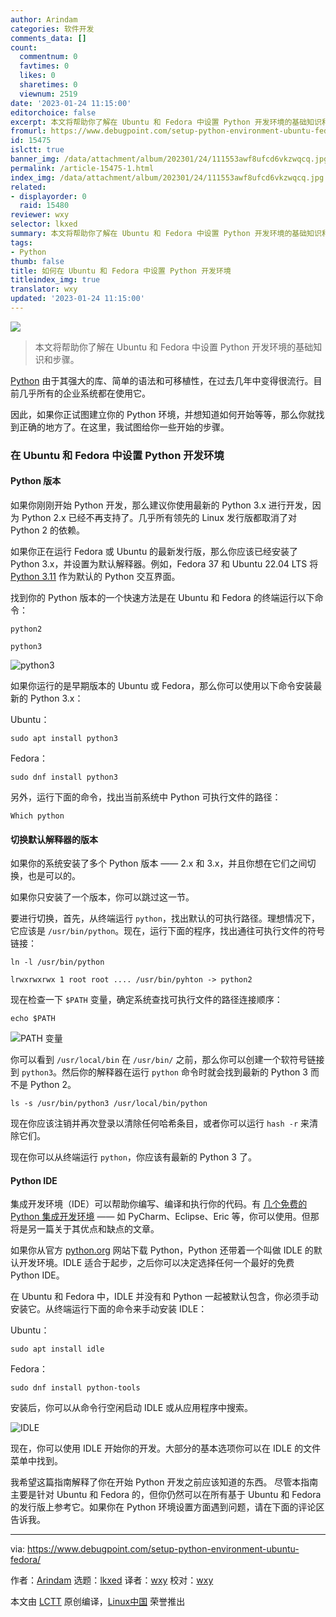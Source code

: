 ```yaml
---
author: Arindam
categories: 软件开发
comments_data: []
count:
  commentnum: 0
  favtimes: 0
  likes: 0
  sharetimes: 0
  viewnum: 2519
date: '2023-01-24 11:15:00'
editorchoice: false
excerpt: 本文将帮助你了解在 Ubuntu 和 Fedora 中设置 Python 开发环境的基础知识和步骤。
fromurl: https://www.debugpoint.com/setup-python-environment-ubuntu-fedora/
id: 15475
islctt: true
banner_img: /data/attachment/album/202301/24/111553awf8ufcd6vkzwqcq.jpg
permalink: /article-15475-1.html
index_img: /data/attachment/album/202301/24/111553awf8ufcd6vkzwqcq.jpg.thumb.jpg
related:
- displayorder: 0
  raid: 15480
reviewer: wxy
selector: lkxed
summary: 本文将帮助你了解在 Ubuntu 和 Fedora 中设置 Python 开发环境的基础知识和步骤。
tags:
- Python
thumb: false
title: 如何在 Ubuntu 和 Fedora 中设置 Python 开发环境
titleindex_img: true
translator: wxy
updated: '2023-01-24 11:15:00'
---
```


![](/data/attachment/album/202301/24/111553awf8ufcd6vkzwqcq.jpg)



> 
> 本文将帮助你了解在 Ubuntu 和 Fedora 中设置 Python 开发环境的基础知识和步骤。
> 
> 
> 


[Python](https://www.python.org/) 由于其强大的库、简单的语法和可移植性，在过去几年中变得很流行。目前几乎所有的企业系统都在使用它。


因此，如果你正试图建立你的 Python 环境，并想知道如何开始等等，那么你就找到正确的地方了。在这里，我试图给你一些开始的步骤。


### 在 Ubuntu 和 Fedora 中设置 Python 开发环境


#### Python 版本


如果你刚刚开始 Python 开发，那么建议你使用最新的 Python 3.x 进行开发，因为 Python 2.x 已经不再支持了。几乎所有领先的 Linux 发行版都取消了对 Python 2 的依赖。


如果你正在运行 Fedora 或 Ubuntu 的最新发行版，那么你应该已经安装了 Python 3.x，并设置为默认解释器。例如，Fedora 37 和 Ubuntu 22.04 LTS 将 [Python 3.11](https://www.debugpoint.com/install-python-3-11-ubuntu/) 作为默认的 Python 交互界面。


找到你的 Python 版本的一个快速方法是在 Ubuntu 和 Fedora 的终端运行以下命令：



```
python2

```


```
python3

```

![python3](/data/attachment/album/202301/24/111838u56rim8n6inl5ool.jpg)


如果你运行的是早期版本的 Ubuntu 或 Fedora，那么你可以使用以下命令安装最新的 Python 3.x：


Ubuntu：



```
sudo apt install python3

```

Fedora：



```
sudo dnf install python3

```

另外，运行下面的命令，找出当前系统中 Python 可执行文件的路径：



```
Which python

```

#### 切换默认解释器的版本


如果你的系统安装了多个 Python 版本 —— 2.x 和 3.x，并且你想在它们之间切换，也是可以的。


如果你只安装了一个版本，你可以跳过这一节。


要进行切换，首先，从终端运行 `python`，找出默认的可执行路径。理想情况下，它应该是 `/usr/bin/python`。现在，运行下面的程序，找出通往可执行文件的符号链接：



```
ln -l /usr/bin/python

```


```
lrwxrwxrwx 1 root root .... /usr/bin/pyhton -> python2

```

现在检查一下 `$PATH` 变量，确定系统查找可执行文件的路径连接顺序：



```
echo $PATH

```

![PATH 变量](/data/attachment/album/202301/24/111845gmh2kzindex_imghlim2dr.png)


你可以看到 `/usr/local/bin` 在 `/usr/bin/` 之前，那么你可以创建一个软符号链接到 `python3`。然后你的解释器在运行 `python` 命令时就会找到最新的 Python 3 而不是 Python 2。



```
ls -s /usr/bin/python3 /usr/local/bin/python

```

现在你应该注销并再次登录以清除任何哈希条目，或者你可以运行 `hash -r` 来清除它们。


现在你可以从终端运行 `python`，你应该有最新的 Python 3 了。


#### Python IDE


集成开发环境（IDE）可以帮助你编写、编译和执行你的代码。有 [几个免费的 Python 集成开发环境](https://www.debugpoint.com/5-best-python-ide-code-editor/) —— 如 PyCharm、Eclipse、Eric 等，你可以使用。但那将是另一篇关于其优点和缺点的文章。


如果你从官方 [python.org](https://www.python.org/) 网站下载 Python，Python 还带着一个叫做 IDLE 的默认开发环境。IDLE 适合于起步，之后你可以决定选择任何一个最好的免费 Python IDE。


在 Ubuntu 和 Fedora 中，IDLE 并没有和 Python 一起被默认包含，你必须手动安装它。从终端运行下面的命令来手动安装 IDLE：


Ubuntu：



```
sudo apt install idle

```

Fedora：



```
sudo dnf install python-tools

```

安装后，你可以从命令行空闲启动 IDLE 或从应用程序中搜索。


![IDLE](/data/attachment/album/202301/24/111853c03ftmfl090i113f.png)


现在，你可以使用 IDLE 开始你的开发。大部分的基本选项你可以在 IDLE 的文件菜单中找到。


我希望这篇指南解释了你在开始 Python 开发之前应该知道的东西。 尽管本指南主要是针对 Ubuntu 和 Fedora 的，但你仍然可以在所有基于 Ubuntu 和 Fedora 的发行版上参考它。如果你在 Python 环境设置方面遇到问题，请在下面的评论区告诉我。




---


via: <https://www.debugpoint.com/setup-python-environment-ubuntu-fedora/>


作者：[Arindam](https://www.debugpoint.com/author/admin1/) 选题：[lkxed](https://github.com/lkxed) 译者：[wxy](https://github.com/wxy) 校对：[wxy](https://github.com/wxy)


本文由 [LCTT](https://github.com/LCTT/TranslateProject) 原创编译，[Linux中国](https://linux.cn/) 荣誉推出